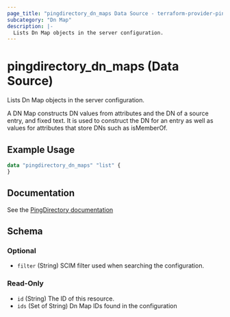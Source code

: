 ```yaml
---
page_title: "pingdirectory_dn_maps Data Source - terraform-provider-pingdirectory"
subcategory: "Dn Map"
description: |-
  Lists Dn Map objects in the server configuration.
---
```


# pingdirectory_dn_maps (Data Source)

Lists Dn Map objects in the server configuration.

A DN Map constructs DN values from attributes and the DN of a source entry, and fixed text. It is used to construct the DN for an entry as well as values for attributes that store DNs such as isMemberOf.

## Example Usage

```terraform
data "pingdirectory_dn_maps" "list" {
}
```

## Documentation
See the [PingDirectory documentation](https://docs.pingidentity.com/r/en-us/pingdirectory-93/pd_sync_config_dn_maps)

<!-- schema generated by tfplugindocs -->
## Schema

### Optional

- `filter` (String) SCIM filter used when searching the configuration.

### Read-Only

- `id` (String) The ID of this resource.
- `ids` (Set of String) Dn Map IDs found in the configuration

